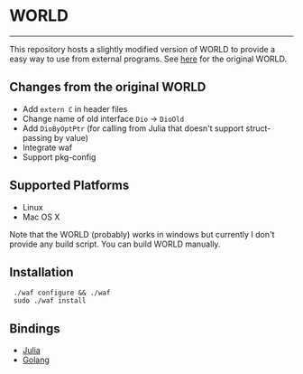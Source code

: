 # WORLD
------------------------------------

This repository hosts a slightly modified version of WORLD to provide a easy way to use from external programs. See [here](http://ml.cs.yamanashi.ac.jp/world/english/index.html) for the original WORLD.

## Changes from the original WORLD

- Add `extern C` in header files
- Change name of old interface `Dio` -> `DioOld`
- Add `DioByOptPtr` (for calling from Julia that doesn't support struct-passing by value)
- Integrate waf
- Support pkg-config

## Supported Platforms

- Linux
- Mac OS X

Note that the WORLD (probably) works in windows but currently I don't provide any build script. You can build WORLD manually.

## Installation

     ./waf configure && ./waf
     sudo ./waf install

## Bindings

- [Julia](https://github.com/r9y9/WORLD.jl)
- [Golang](https://github.com/r9y9/go-world)